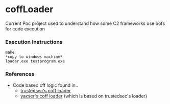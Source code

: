 # coffLoader
Current Poc project used to understand how some C2 frameworks use bofs for code execution

### Execution Instructions
```
make
*copy to windows machine*
loader.exe testprogram.exe
```

### References
* Code based off logic found in..
	* [trustedsec's coff loader](https://github.com/trustedsec/COFFLoader/)
	* [yaxser's coff loader](https://github.com/Yaxser/COFFLoader2) (which is based on trustedsec's loader)
